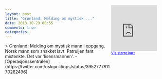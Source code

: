 ```yaml
---
layout: post
title: "Grønland: Melding om mystisk ..."
date: 2013-10-29 00:55
comments: true
categories: 
---
```

<div style="float:right; margin:5px; position:relative;top:-130px;"><iframe width="150" height="150" frameborder="0" scrolling="no" marginheight="0" marginwidth="0" src="http://maps.google.com/maps?q=Gr%F8nland,+Oslo&hl=no&t=m&z=14&output=embed&iwloc=&"></iframe><br/><small><a href="http://maps.google.com/maps?q=Gr%F8nland,+Oslo&hl=no&t=m&z=14&source=embed&iwloc=A" style="color:#0000FF;text-align:left" target="_new">Vis st&oslash;rre kart</a></small></div>
> Grønland: Melding om mystisk mann i oppgang. Norsk mann som snakket lavt. Patruljen fant mistenkte. Det var 'lisensmannen'.
- [Operasjonssentralen](https://twitter.com/oslopolitiops/status/395277781170282496)
